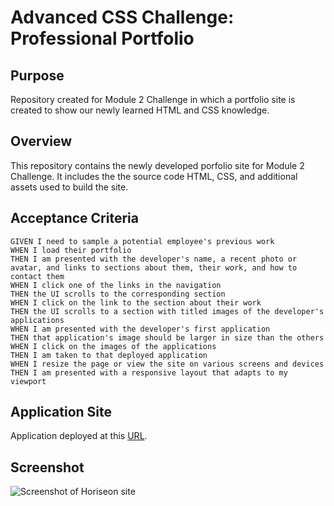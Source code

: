 # Advanced CSS Challenge: Professional Portfolio
## Purpose
Repository created for Module 2 Challenge in which a portfolio site is created to show our newly learned HTML and CSS knowledge.
## Overview
This repository contains the newly developed porfolio site for Module 2 Challenge. It includes the the source code HTML, CSS, and additional assets used to build the site.
## Acceptance Criteria
```shell
GIVEN I need to sample a potential employee's previous work
WHEN I load their portfolio
THEN I am presented with the developer's name, a recent photo or avatar, and links to sections about them, their work, and how to contact them
WHEN I click one of the links in the navigation
THEN the UI scrolls to the corresponding section
WHEN I click on the link to the section about their work
THEN the UI scrolls to a section with titled images of the developer's applications
WHEN I am presented with the developer's first application
THEN that application's image should be larger in size than the others
WHEN I click on the images of the applications
THEN I am taken to that deployed application
WHEN I resize the page or view the site on various screens and devices
THEN I am presented with a responsive layout that adapts to my viewport
```
## Application Site
Application deployed at this [URL](https://iamlucho.github.io/module-2-challenge/).

## Screenshot
![Screenshot of Horiseon site](/assets/images/screenshot.png)

